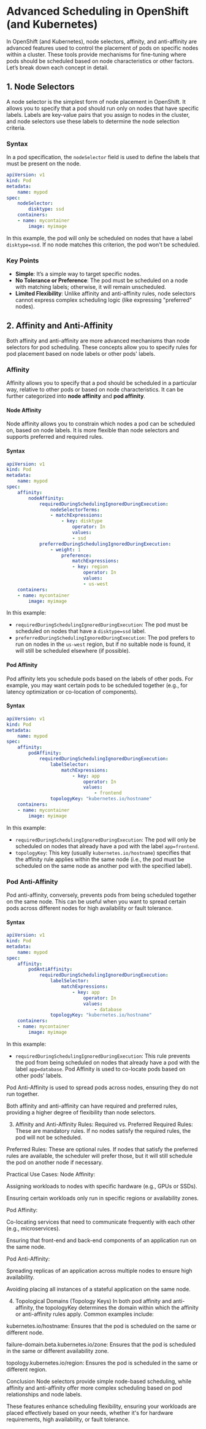 # Advanced Scheduling in OpenShift (and Kubernetes)

In OpenShift (and Kubernetes), node selectors, affinity, and anti-affinity are advanced features used to control the placement of pods on specific nodes within a cluster. These tools provide mechanisms for fine-tuning where pods should be scheduled based on node characteristics or other factors. Let’s break down each concept in detail.

## 1. Node Selectors

A node selector is the simplest form of node placement in OpenShift. It allows you to specify that a pod should run only on nodes that have specific labels. Labels are key-value pairs that you assign to nodes in the cluster, and node selectors use these labels to determine the node selection criteria.

### Syntax

In a pod specification, the `nodeSelector` field is used to define the labels that must be present on the node.

```yaml
apiVersion: v1
kind: Pod
metadata:
    name: mypod
spec:
    nodeSelector:
        disktype: ssd
    containers:
    - name: mycontainer
        image: myimage
```

In this example, the pod will only be scheduled on nodes that have a label `disktype=ssd`. If no node matches this criterion, the pod won't be scheduled.

### Key Points

- **Simple**: It’s a simple way to target specific nodes.
- **No Tolerance or Preference**: The pod must be scheduled on a node with matching labels; otherwise, it will remain unscheduled.
- **Limited Flexibility**: Unlike affinity and anti-affinity rules, node selectors cannot express complex scheduling logic (like expressing "preferred" nodes).

## 2. Affinity and Anti-Affinity

Both affinity and anti-affinity are more advanced mechanisms than node selectors for pod scheduling. These concepts allow you to specify rules for pod placement based on node labels or other pods' labels.

### Affinity

Affinity allows you to specify that a pod should be scheduled in a particular way, relative to other pods or based on node characteristics. It can be further categorized into **node affinity** and **pod affinity**.

#### Node Affinity

Node affinity allows you to constrain which nodes a pod can be scheduled on, based on node labels. It is more flexible than node selectors and supports preferred and required rules.

#### Syntax

```yaml
apiVersion: v1
kind: Pod
metadata:
    name: mypod
spec:
    affinity:
        nodeAffinity:
            requiredDuringSchedulingIgnoredDuringExecution:
                nodeSelectorTerms:
                - matchExpressions:
                    - key: disktype
                        operator: In
                        values:
                        - ssd
            preferredDuringSchedulingIgnoredDuringExecution:
                - weight: 1
                    preference:
                        matchExpressions:
                        - key: region
                            operator: In
                            values:
                            - us-west
    containers:
    - name: mycontainer
        image: myimage
```

In this example:

- `requiredDuringSchedulingIgnoredDuringExecution`: The pod must be scheduled on nodes that have a `disktype=ssd` label.
- `preferredDuringSchedulingIgnoredDuringExecution`: The pod prefers to run on nodes in the `us-west` region, but if no suitable node is found, it will still be scheduled elsewhere (if possible).

#### Pod Affinity

Pod affinity lets you schedule pods based on the labels of other pods. For example, you may want certain pods to be scheduled together (e.g., for latency optimization or co-location of components).

#### Syntax

```yaml
apiVersion: v1
kind: Pod
metadata:
    name: mypod
spec:
    affinity:
        podAffinity:
            requiredDuringSchedulingIgnoredDuringExecution:
                labelSelector:
                    matchExpressions:
                        - key: app
                            operator: In
                            values:
                                - frontend
                topologyKey: "kubernetes.io/hostname"
    containers:
    - name: mycontainer
        image: myimage
```

In this example:

- `requiredDuringSchedulingIgnoredDuringExecution`: The pod will only be scheduled on nodes that already have a pod with the label `app=frontend`.
- `topologyKey`: This key (usually `kubernetes.io/hostname`) specifies that the affinity rule applies within the same node (i.e., the pod must be scheduled on the same node as another pod with the specified label).

### Pod Anti-Affinity

Pod anti-affinity, conversely, prevents pods from being scheduled together on the same node. This can be useful when you want to spread certain pods across different nodes for high availability or fault tolerance.

#### Syntax

```yaml
apiVersion: v1
kind: Pod
metadata:
    name: mypod
spec:
    affinity:
        podAntiAffinity:
            requiredDuringSchedulingIgnoredDuringExecution:
                labelSelector:
                    matchExpressions:
                        - key: app
                            operator: In
                            values:
                                - database
                topologyKey: "kubernetes.io/hostname"
    containers:
    - name: mycontainer
        image: myimage
```

In this example:

- `requiredDuringSchedulingIgnoredDuringExecution`: This rule prevents the pod from being scheduled on nodes that already have a pod with the label `app=database`.
Pod Affinity is used to co-locate pods based on other pods' labels.

Pod Anti-Affinity is used to spread pods across nodes, ensuring they do not run together.

Both affinity and anti-affinity can have required and preferred rules, providing a higher degree of flexibility than node selectors.

3. Affinity and Anti-Affinity Rules: Required vs. Preferred
Required Rules: These are mandatory rules. If no nodes satisfy the required rules, the pod will not be scheduled.

Preferred Rules: These are optional rules. If nodes that satisfy the preferred rules are available, the scheduler will prefer those, but it will still schedule the pod on another node if necessary.

Practical Use Cases:
Node Affinity:

Assigning workloads to nodes with specific hardware (e.g., GPUs or SSDs).

Ensuring certain workloads only run in specific regions or availability zones.

Pod Affinity:

Co-locating services that need to communicate frequently with each other (e.g., microservices).

Ensuring that front-end and back-end components of an application run on the same node.

Pod Anti-Affinity:

Spreading replicas of an application across multiple nodes to ensure high availability.

Avoiding placing all instances of a stateful application on the same node.

4. Topological Domains (Topology Keys)
In both pod affinity and anti-affinity, the topologyKey determines the domain within which the affinity or anti-affinity rules apply. Common examples include:

kubernetes.io/hostname: Ensures that the pod is scheduled on the same or different node.

failure-domain.beta.kubernetes.io/zone: Ensures that the pod is scheduled in the same or different availability zone.

topology.kubernetes.io/region: Ensures the pod is scheduled in the same or different region.

Conclusion
Node selectors provide simple node-based scheduling, while affinity and anti-affinity offer more complex scheduling based on pod relationships and node labels.

These features enhance scheduling flexibility, ensuring your workloads are placed effectively based on your needs, whether it's for hardware requirements, high availability, or fault tolerance.